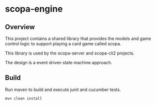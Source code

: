# scopa-engine
## Overview
This project contains a shared library that provides the models and game control logic to support playing
a card game called scopa.

This library is used by the scopa-server and scopa-cli2 projects.

The design is a event driven state machine approach.

## Build
Run maven to build and execute junit and cucumber tests.
```
mvn clean install
```
